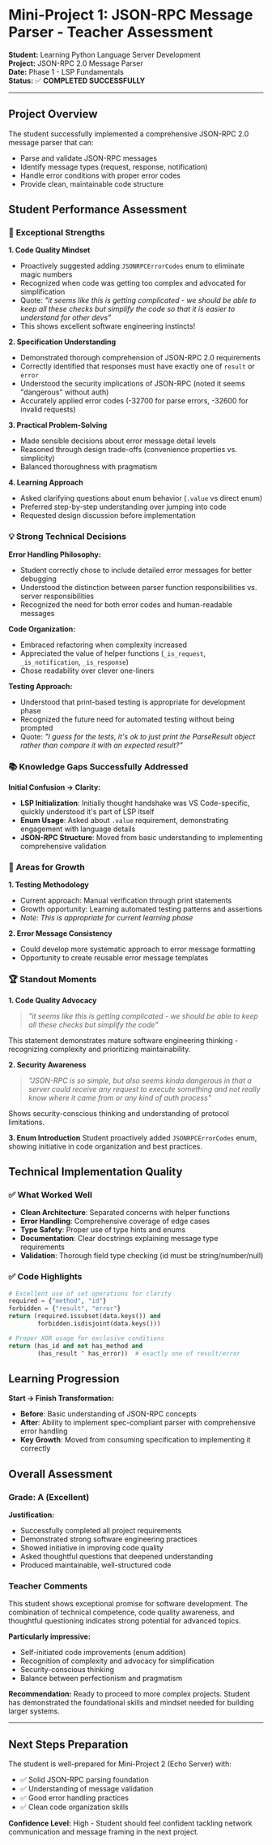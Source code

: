 # Mini-Project 1: JSON-RPC Message Parser - Teacher Assessment

**Student:** Learning Python Language Server Development  
**Project:** JSON-RPC 2.0 Message Parser  
**Date:** Phase 1 - LSP Fundamentals  
**Status:** ✅ **COMPLETED SUCCESSFULLY**

---

## Project Overview

The student successfully implemented a comprehensive JSON-RPC 2.0 message parser that can:
- Parse and validate JSON-RPC messages
- Identify message types (request, response, notification)
- Handle error conditions with proper error codes
- Provide clean, maintainable code structure

## Student Performance Assessment

### 🌟 **Exceptional Strengths**

**1. Code Quality Mindset**
- Proactively suggested adding `JSONRPCErrorCodes` enum to eliminate magic numbers
- Recognized when code was getting too complex and advocated for simplification
- Quote: *"it seems like this is getting complicated - we should be able to keep all these checks but simplify the code so that it is easier to understand for other devs"*
- This shows excellent software engineering instincts!

**2. Specification Understanding**
- Demonstrated thorough comprehension of JSON-RPC 2.0 requirements
- Correctly identified that responses must have exactly one of `result` or `error`
- Understood the security implications of JSON-RPC (noted it seems "dangerous" without auth)
- Accurately applied error codes (-32700 for parse errors, -32600 for invalid requests)

**3. Practical Problem-Solving**
- Made sensible decisions about error message detail levels
- Reasoned through design trade-offs (convenience properties vs. simplicity)
- Balanced thoroughness with pragmatism

**4. Learning Approach**
- Asked clarifying questions about enum behavior (`.value` vs direct enum)
- Preferred step-by-step understanding over jumping into code
- Requested design discussion before implementation

### 💡 **Strong Technical Decisions**

**Error Handling Philosophy:**
- Student correctly chose to include detailed error messages for better debugging
- Understood the distinction between parser function responsibilities vs. server responsibilities
- Recognized the need for both error codes and human-readable messages

**Code Organization:**
- Embraced refactoring when complexity increased
- Appreciated the value of helper functions (`_is_request`, `_is_notification`, `_is_response`)
- Chose readability over clever one-liners

**Testing Approach:**
- Understood that print-based testing is appropriate for development phase
- Recognized the future need for automated testing without being prompted
- Quote: *"I guess for the tests, it's ok to just print the ParseResult object rather than compare it with an expected result?"*

### 📚 **Knowledge Gaps Successfully Addressed**

**Initial Confusion → Clarity:**
- **LSP Initialization**: Initially thought handshake was VS Code-specific, quickly understood it's part of LSP itself
- **Enum Usage**: Asked about `.value` requirement, demonstrating engagement with language details
- **JSON-RPC Structure**: Moved from basic understanding to implementing comprehensive validation

### 🎯 **Areas for Growth**

**1. Testing Methodology**
- Current approach: Manual verification through print statements
- Growth opportunity: Learning automated testing patterns and assertions
- *Note: This is appropriate for current learning phase*

**2. Error Message Consistency**
- Could develop more systematic approach to error message formatting
- Opportunity to create reusable error message templates

### 🏆 **Standout Moments**

**1. Code Quality Advocacy**
> *"it seems like this is getting complicated - we should be able to keep all these checks but simplify the code"*

This statement demonstrates mature software engineering thinking - recognizing complexity and prioritizing maintainability.

**2. Security Awareness**
> *"JSON-RPC is so simple, but also seems kinda dangerous in that a server could receive any request to execute something and not really know where it came from or any kind of auth process"*

Shows security-conscious thinking and understanding of protocol limitations.

**3. Enum Introduction**
Student proactively added `JSONRPCErrorCodes` enum, showing initiative in code organization and best practices.

## Technical Implementation Quality

### ✅ **What Worked Well**
- **Clean Architecture**: Separated concerns with helper functions
- **Error Handling**: Comprehensive coverage of edge cases
- **Type Safety**: Proper use of type hints and enums
- **Documentation**: Clear docstrings explaining message type requirements
- **Validation**: Thorough field type checking (id must be string/number/null)

### ✅ **Code Highlights**
```python
# Excellent use of set operations for clarity
required = {"method", "id"}
forbidden = {"result", "error"}
return (required.issubset(data.keys()) and 
        forbidden.isdisjoint(data.keys()))

# Proper XOR usage for exclusive conditions
return (has_id and not has_method and 
        (has_result ^ has_error))  # exactly one of result/error
```

## Learning Progression

**Start → Finish Transformation:**
- **Before**: Basic understanding of JSON-RPC concepts
- **After**: Ability to implement spec-compliant parser with comprehensive error handling
- **Key Growth**: Moved from consuming specification to implementing it correctly

## Overall Assessment

### Grade: **A** (Excellent)

**Justification:**
- Successfully completed all project requirements
- Demonstrated strong software engineering practices
- Showed initiative in improving code quality
- Asked thoughtful questions that deepened understanding
- Produced maintainable, well-structured code

### Teacher Comments

This student shows exceptional promise for software development. The combination of technical competence, code quality awareness, and thoughtful questioning indicates strong potential for advanced topics. 

**Particularly impressive:**
- Self-initiated code improvements (enum addition)
- Recognition of complexity and advocacy for simplification
- Security-conscious thinking
- Balance between perfectionism and pragmatism

**Recommendation:** Ready to proceed to more complex projects. Student has demonstrated the foundational skills and mindset needed for building larger systems.

---

## Next Steps Preparation

The student is well-prepared for Mini-Project 2 (Echo Server) with:
- ✅ Solid JSON-RPC parsing foundation
- ✅ Understanding of message validation
- ✅ Good error handling practices
- ✅ Clean code organization skills

**Confidence Level:** High - Student should feel confident tackling network communication and message framing in the next project.